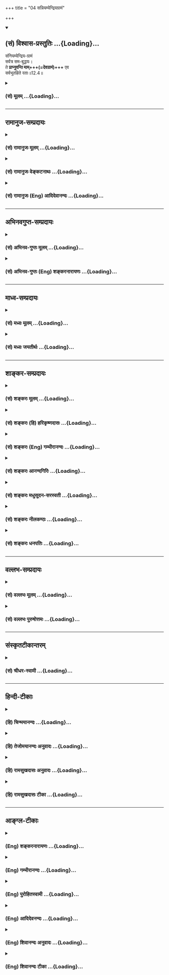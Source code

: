 +++
title = "04 सन्नियम्येन्द्रियग्रामं"

+++
<div class="js_include" newlevelforh1="2" title="(सं) विश्वास-प्रस्तुतिः" unfilled url="/mahAbhAratam/vyAsaH/shlokashaH/06-bhIShma-parva/03-bhagavad-gItA-parva/saMskRtam/vishvAsa-prastutiH/12_bhakti-yogaH/04_sanniyamyendriyag.md">
<details open><summary><h2>(सं) विश्वास-प्रस्तुतिः ...{Loading}...</h2></summary>

संनियम्येन्द्रिय-ग्रामं  
सर्वत्र सम-बुद्धयः।  
ते **प्राप्नुवन्ति माम्+++(=देवग्रामं)+++** एव  
सर्वभूतहिते रताः॥12.4॥
</details>
</div>
<div class="js_include collapsed" newlevelforh1="3" title="(सं) मूलम्" unfilled url="/mahAbhAratam/vyAsaH/shlokashaH/06-bhIShma-parva/03-bhagavad-gItA-parva/saMskRtam/mUlam/12_bhakti-yogaH/04_sanniyamyendriyag.md">
<details><summary><h3>(सं) मूलम् ...{Loading}...</h3></summary>

संनियम्येन्द्रियग्रामं सर्वत्र समबुद्धयः।  
ते प्राप्नुवन्ति मामेव सर्वभूतहिते रताः।।12.4।।
</details>
</div>


_________________
## रामानुज-सम्प्रदायः
<div class="js_include collapsed" newlevelforh1="3" title="(सं) रामानुजः मूलम्" unfilled url="/mahAbhAratam/vyAsaH/shlokashaH/06-bhIShma-parva/03-bhagavad-gItA-parva/saMskRtam/rAmAnujaH/mUlam/12_bhakti-yogaH/04_sanniyamyendriyag.md">
<details><summary><h3>(सं) रामानुजः मूलम् ...{Loading}...</h3></summary>

।।12.4।।**ये तु अक्षरं** प्रत्यगात्मस्वरूपं **अनिर्देश्यं** देहाद्
अन्यतया देवादिशब्दानिर्देश्यम् अतएव चक्षुरादिकरणानभिव्यक्तं **सर्वत्रगम्
अचिन्त्यं च** सर्वत्र देवादिदेहेषु वर्तमानम् अपि तद्विसजातीयतया तेन तेन
रूपेण चिन्तयितुम् अनर्हम्; तत एव **कूटस्थं** सर्वसाधारणं
तत्तद्देवाद्यसाद्यारणाकारासंबन्धम् इत्यर्थः। अपरिणामित्वेन
स्वासाधारणाकारात् न चलति; न च्यवते इति **अचलं** तत एव **ध्रुवं** नित्यम्
**सन्नियम्य इन्द्रियग्रामं** चक्षुरादिकम् इन्द्रियग्रामं
सर्वस्वव्यापारेभ्यः सम्यक् नियम्य **सर्वत्र समबुद्धयः** सर्वत्र
देवादिविषमाकारेषु देहेषु अवस्थितेषु आत्मसु ज्ञानैकाकारतया समबुद्धयः तत
एव **सर्वभूतहिते रताः** सर्वभूताहितरतित्वात् निवृत्ताः;
सर्वभूताहितरतित्वं हि आत्मनो देवादिविषमाकाराभिमाननिमित्तम्; ये एवम्
अक्षरम् **उपासते ते** अपि **मां प्राप्नुवन्ति एव।** मत्समानाकारम्
असंसारिणम् आत्मानं प्राप्नुवन्ति एव इत्यर्थः। मम साधर्म्यमागताः (गीता
14।2) इति वक्ष्यते श्रूयते च -- निरञ्जनः परमं साम्यमुपैति (मु॰ उ॰ 3।1।3)
इति। तथा अक्षरशब्दनिर्दिष्टात् कूटस्थाद् अन्यत्वं परस्य ब्रह्मणो
वक्ष्यते। कूटस्थोऽक्षर उच्यते। (गीता 15।16)उत्तमः पुरुषस्त्वन्यः (गीता
15।17) इति। अथपरा यथा तदक्षरमधिगम्यते (मु॰ उ॰ 1।1।5) इति अक्षरविद्यायां
तु अक्षरशब्दनिर्दिष्टं परम् एव ब्रह्म; भूतयोनित्वाद् एव।

</details>
</div>
<div class="js_include collapsed" newlevelforh1="3" title="(सं) रामानुजः वेङ्कटनाथः" unfilled url="/mahAbhAratam/vyAsaH/shlokashaH/06-bhIShma-parva/03-bhagavad-gItA-parva/saMskRtam/rAmAnujaH/venkaTanAthaH/12_bhakti-yogaH/04_sanniyamyendriyag.md">
<details><summary><h3>(सं) रामानुजः वेङ्कटनाथः ...{Loading}...</h3></summary>

।। 12.4अक्षरनिष्ठस्यापकर्षमाह -- ये त्वक्षरम् इत्यादिश्लोकत्रयेण।
सर्वप्रकारनिर्देशनिषेधस्य स्ववचनविरोधादिदुष्टत्वाद्यथावस्थितस्वरूपे
निषेध्यतया विवक्षितं निर्देशविशेषं सहेतुकमाहदेहादन्यतयेति। यद्यपि
देहादन्यस्मिन्नपि देहिनि देहद्वारा देवादिशब्दाः प्रवर्तन्ते तथापि
विविच्य निर्देष्टव्ये प्रकृतिसम्बन्धरहिते चापवृक्तात्मस्वरूपे
तावत्तादृशवृत्तिरपि न सम्भवतीत्यभिप्रायः। तत एव देहादन्यतयैवेत्यर्थः।
अत्यन्तानभिव्यक्तत्वविवक्षायांउपासते इति स्ववाक्येनापि विरोध
इत्यभिप्रायेणाह -- चक्षुरादिकरणानभिव्यक्तमिति। सर्वत्रगम् इत्यत्राणुत्व
श्रुतिविरोधपरिहारायाहदेवादिदेहेष्विति। यद्वा निषेध्यस्य चिन्त्यत्वस्य
प्रसङ्गार्थंसर्वत्रगम् इत्युक्तमित्याह -- देवादिदेहेषु वर्तमानमपीति। तेन
तेन रूपेणेति आत्मचिन्ताविधिविरोधाच्चिन्त्यमात्रनिषेधो न शक्यत इति
भावः। तत एव कूटस्थमिति तत्तद्विलक्षणत्वादित्यर्थः। अनेकेषां
सन्तन्यमानानां पुरुषाणां साधारणो हि पूर्वः पुरुषः कूटस्थः अत्र तु
साधारण्यमात्रं लक्ष्यत इत्याहसर्वसाधारणमिति। एतेन
कूटशब्दनिर्दिष्टमायाध्यक्षत्वं वा राशिवत्स्थितत्वं वा वदन्तः
प्रसिद्धार्थपरित्यागादिभिर्निरस्ताः। अतः कूट इव निश्चलं
वृद्धिक्षयादिरहितमित्यप्यत्र मन्दम्। नन्वेकदा सर्वसाधारणत्वमसिद्धं;
कालभेदेन सर्वजातीयशरीरपरिग्रहेऽपि सर्वव्यक्तिपरिग्रहो नास्ति; अतः कथं
सर्वसाधारणत्वमित्यत आहदेवादीति। नह्यसाधारणा देवत्वादय आत्मन्यव्यवधानेन
सम्बध्यन्त इति भावः। उत्क्रान्त्यादिमतो जीवस्य
स्पन्दनिषेधादेरनुपपन्नत्वादत्राचलशब्दविवक्षितमाह -- अपरिणामित्वेनेति।
अनित्यत्वं हि परिणामेन व्याप्तम्। ततश्च व्यापकाभावाद्व्याप्याभावो
विवक्षित इत्यपुनरुक्तिरित्याह -- तत एव ध्रुवमिति। उपासते \[12।2\]
इत्यनेनैव मनोनियमनस्य सिद्धत्वात्तदुपयुक्तबाह्येन्द्रियव्यापारनियमनपरतया
व्याचष्टेसम्यङ्नियम्येति। अहिंसा सत्यमस्तेयं ब्रह्मचर्यपरिग्रहः
\[वि.ध.104।3बृ.ना.31।76\] इत्यादिकमभिप्रेत्योक्तंसर्वत्रेति। शुनि चैव
श्वपाके च पण्डिताः समदर्शिनः \[5।18\] इत्यादिकमभिप्रेत्यआत्मसु
ज्ञानैकाकारतया समबुद्धय इत्युक्तम्। तत एव -- समबुद्धित्वादेव। य
एवमक्षरमुपासते अक्षरशब्दवाच्यं प्रत्यगात्मानं प्राप्यतया निश्चित्य
परमात्मानं तत्प्रापकतयोपासते। तेऽपीति
मद्व्यतिरिक्तप्राप्यान्तरनिश्चयवन्तोऽपीत्यर्थः। मां प्राप्नुवन्त्येव --
विष्णुशक्तिः परा प्रोक्ता \[वि.पु.6।7।61\] इत्युक्तप्रकारेणअविभागेन
दृष्टत्वात् \[ब्र.सू.4।4।3\] इत्यपृथक्सिद्धविशेषणभूतं मुक्तस्वरूपं
मत्समानाकारं प्राप्नुवन्तीत्यर्थ इत्यर्थः। प्रमेयशरीरं साधीयः; यदि
प्रमाणमुपलभामह इत्याशङ्क्य सोपबृंहणश्रुतिमुदाहरतिपरमं साम्यमुपैतीति। ननु
अथ परा यया तदक्षरमधिगम्यते \[मुं.उ.1।1।5\]अक्षरमम्बरान्तधृतेः
\[ब्र.सू.1।3।10\] इत्यादिषु परब्रह्मसाधारणतया प्रयुज्यमानमक्षरपदं कथं
जीवात्मवाचकम् उच्यते अमृताक्षरं हरः \[श्वे.उ.1।10\]कूटस्थोऽक्षर उच्यते
\[15।16\]
इत्यादिषूक्तत्वादित्याहतथाक्षरशब्दनिर्दिष्टादित्यादिना। पञ्चविंशकमव्यक्तं
षड्विंशः पुरुषोत्तमः। एतज्ज्ञात्वा विमुच्यन्ते यतयः शान्तबुद्धयः
\[य.स्मृ.\] इत्युक्तप्रकारेणाव्यक्तजीवात्मासक्तचेतसां क्लेशस्त्वधिकतरः;
मय्यावेशितचेतस्त्वाभावात्। अव्यक्तविषया मनोवृत्तिः
सर्वेन्द्रियोपरतिरूपा। ननु देहवत्त्वं सनकादीनामपि
सम्भवतीत्याशङ्क्यदेहात्माभिमानयुक्तैरित्युक्तम्।

</details>
</div>
<div class="js_include collapsed" newlevelforh1="3" title="(सं) रामानुजः (Eng) आदिदेवानन्दः" unfilled url="/mahAbhAratam/vyAsaH/shlokashaH/06-bhIShma-parva/03-bhagavad-gItA-parva/saMskRtam/rAmAnujaH/english/AdidevAnandaH/12_bhakti-yogaH/04_sanniyamyendriyag.md">
<details><summary><h3>(सं) रामानुजः (Eng) आदिदेवानन्दः ...{Loading}...</h3></summary>

12.3 - 12.5 The individual self meditated upon by those who follow the path of the 'Aksara' (the Imperishable) is thus described: It cannot be
'defined' in terms indicated by expressions like gods and men etc., for It is different from the body; It is 'imperceptible' through the senses such as eyes; It is 'omnipresent and unthinkable,' for though It exists everywhere in bodies such as those of gods and others, It cannot be conceived in terms of those bodies, as It is an entity of an altogether different kind; It is 'common to all beings' i.e., alike in all beings but different from the bodily forms distinguishing them; It is
'immovable' as It does not move out of Its unie nature, being unmodifiable, and therefore eternal. Such aspirants are further described as those who, 'subduing their senses' like the eye from their natural operations, look upon all beings of different forms as 'eal' by virtue of their knowledge of the sameness of the nature of the selves as knowers in all. Therefore they are not given 'to take pleasure in the
misfortune of others,' as such feelings proceed from one's
identification with one's own special bodily form. Those who meditate on
the Imperishable Principle (individual self) in this way, even they come
to Me. It means that they also realise their essential self, which, in
respect of freedom from Samsara, is like My own Self. So Sri Krsna will
declare later on: 'Partaking of My nature' (14.2). Also the Sruti says:
'Untainted, he attains supreme eality' (Mun. U., 3.1.3). Likewise He
will declare the Supreme Brahman as being distinct from the freed self
which is without modification and is denoted by the term 'Imperishable'
(Aksara), and is described as unchanging (Kutastha). 'The Highest Person
is other than this Imperishable' (15.16 - 17). But in the teaching in
Aksara-vidya 'Now that higher science by which that Aksara is known'
(Mun. U., 1.5) the entity that is designated by the term Aksara is
Supreme Brahman Himself; for He is the source of all beings, etc.
Greater is the difficulty of those whose minds are attached to the
unmanifest. The path of the unmanifest is a psychosis of the mind with
the unmanifest as its object. It is accomplished with difficulty by
embodied beings, who have misconceived the body as the self. For,
embodied beings mistake the body for the self. The superiority of those
who adore the Supreme Being is now stated clearly:

</details>
</div>


_________________
## अभिनवगुप्त-सम्प्रदायः
<div class="js_include collapsed" newlevelforh1="3" title="(सं) अभिनव-गुप्तः मूलम्" unfilled url="/mahAbhAratam/vyAsaH/shlokashaH/06-bhIShma-parva/03-bhagavad-gItA-parva/saMskRtam/abhinava-guptaH/mUlam/12_bhakti-yogaH/04_sanniyamyendriyag.md">
<details><summary><h3>(सं) अभिनव-गुप्तः मूलम् ...{Loading}...</h3></summary>

।।12.3 -- 12.5।। येत्वित्यादि अवाप्यते इत्यन्तम्। ये पुनरक्षरं +++(S ये
त्वक्षरम्)+++ ब्रह्म उपास्ते आत्मानं \[ तैरपि \] सर्वत्रगम्
इत्यादिभिर्विशेषणैः आत्मनः सर्वे ईश्वरधर्मा आरोप्यन्ते। अतो ब्रह्मोपासका
अपि मामेव यद्यपि यान्ति तथापि अधिकतरस्तेषां क्लेशः। आत्मनि किल
अपहतपाप्मत्वादिगुणाष्टकारोपं विधाय पश्चात्तमेव उपासते इति स्वतः
सिद्धगुणग्रामगरिमणि ईश्वरे ( ईश्वरेऽपि) अयत्नसाध्ये स्थितेऽपि
द्विगुणमायासं विन्दन्ति।

</details>
</div>
<div class="js_include collapsed" newlevelforh1="3" title="(सं) अभिनव-गुप्तः (Eng) शङ्करनारायणः" unfilled url="/mahAbhAratam/vyAsaH/shlokashaH/06-bhIShma-parva/03-bhagavad-gItA-parva/saMskRtam/abhinava-guptaH/english/shankaranArAyaNaH/12_bhakti-yogaH/04_sanniyamyendriyag.md">
<details><summary><h3>(सं) अभिनव-गुप्तः (Eng) शङ्करनारायणः ...{Loading}...</h3></summary>

12.4 See Comment under 12.5

</details>
</div>


_________________
## माध्व-सम्प्रदायः
<div class="js_include collapsed" newlevelforh1="3" title="(सं) मध्वः मूलम्" unfilled url="/mahAbhAratam/vyAsaH/shlokashaH/06-bhIShma-parva/03-bhagavad-gItA-parva/saMskRtam/madhvaH/mUlam/12_bhakti-yogaH/04_sanniyamyendriyag.md">
<details><summary><h3>(सं) मध्वः मूलम् ...{Loading}...</h3></summary>

।।12.3 -- 12.4।। भवन्तु त्वदुपासका एवोत्तमाः; इतरेषां तु किं फलं इत्यत आह
-- ये त्वित्यादिना। अनिर्देश्यत्वं चोक्तं भागवते मायायाः --
अप्रतर्क्यादनिर्देश्यादिति केष्वपि निश्चयः \[ \] इति। ईश्वरस्तु
देवशब्देनोक्तःदैवमन्ये परे \[4।25\] इत्यत्र। उक्तं च सामवेदे
काषायणश्रुतौ -- नासदासीन्नो सदासीत्तदानीम् \[ऋक्सं.8।7।18।1\] इति। न
महाभूतं नोपभूतं तदासीत् इत्याद्यारभ्य तम आसीत्तमसा,गूढमग्रे
\[ऋक्सं.8।7।17।3\] इति। तमो ह्यव्यक्तमजरमनिर्द्देश्यमेषा ह्येव प्रकृतिः
इति। सर्वगाऽचिन्त्यादिलक्षणा हि सा। तथाहि मोक्षधर्मे --
नारायणगुणाश्रयादजरामरादतीन्द्रियादग्राह्यादसम्भवतः।
असत्यादहिंस्राल्ललामाद्वितीयप्रवृत्तिविशेषादवैरादक्षयादमरादक्षरादमूर्तितः।
सर्वस्याः सर्वस्य सर्वकर्त्तुः शाश्वततमसः \[म.भा.12।342।6\] इतिआसीदिदं
तमोभूतमप्रज्ञातमलक्षणम्। अप्रतर्क्यमविज्ञेयं प्रसुप्तमिव सर्वतः इति
मानवे \[1।5\]। कूटस्थोऽक्षर उच्यते \[15।16\] वक्ष्यति इति। कूटे आकाशे
स्थिता कूटस्था। आकाशे संस्थिता त्वेषा ततः कूटस्थिता मता इति
ह्यग्वेदखिलेषु। सा सर्वगा निश्चला लोकयोनिः सा चाक्षरा विश्वगा विरजस्का
इति सामवेदे गौपवनशाखायाम्।

</details>
</div>
<div class="js_include collapsed" newlevelforh1="3" title="(सं) मध्वः जयतीर्थः" unfilled url="/mahAbhAratam/vyAsaH/shlokashaH/06-bhIShma-parva/03-bhagavad-gItA-parva/saMskRtam/madhvaH/jayatIrthaH/12_bhakti-yogaH/04_sanniyamyendriyag.md">
<details><summary><h3>(सं) मध्वः जयतीर्थः ...{Loading}...</h3></summary>

।।12.3 -- 12.4।। एवं तर्हिमय्यावेश्य \[12।2\] इत्यनेनैव मदुपासका एवोत्तमा
इति प्रश्नस्योत्तरं जातं; किमुत्तरेण वाक्येन इत्यत आह -- **भवन्त्वि**ति।
आक्षेपगर्भोऽयमभ्युपगमः। न युक्तं त्वदुपासकानामेवोत्तमत्वमिति भावः।
तदुपपादनाय पृच्छति -- **इतरेषा**मिति। अव्यक्तोपासकानां किं फलं
मोक्षोऽस्ति; न वा नोचेदुदाहृतवाक्यविरोधः। आद्ये कथं
त्वदुपासकानामुत्तमत्वम् फलसाम्यादिति भावः। नन्वेषां विशेषणानां
ब्रह्मणोऽन्यत्रासम्भवात् कथमितरेषां किं फलं इत्यस्योत्तरत्वेन एतदवतार
इत्यतोऽक्षराव्यक्तत्वयोर्मायायामुपपादितत्वात् तदन्यानि
तत्रोपपादयन्ननिर्देश्यत्वं तावदुपपादयति -- **अनिर्देश्यत्वं चे**ति
शब्दागोचरम् धर्मस्य मम पादभङ्ग इत्यन्वयः। नन्वत्रापीश्वरोऽस्त्वनिर्देश्य
इत्यत आह -- **ईश्वरस्त्वि**ति। दैवं पादभङ्गकारणमाहुः। तथा च पुनरुक्तिः
स्यादिति भावः। न च दैवशब्दोऽदृष्टवाची। तस्यअपरे कर्म इति पृथगुक्तत्वात्।
मायाया अनिर्देश्यत्वे स्पष्टं च प्रमाणमाह -- **उक्तं चे**ति।
महाभूतमाकाशवायुरूपम्। उपभूतं तेजोब्भूलक्षणम्। तदा प्रलये। अजरमित्यादिकं
प्रलयेऽवस्थानस्योपपादकम्। नचैतत् ब्रह्मेति प्रदर्शनायएषा,ह्येव प्रकृतिः
इत्युदाहृतम्। इदानींसर्वत्रगं इत्यादिकं मायायामुपपादयितुमाह --
**सर्वगे**ति। भावप्रधानो निर्देशः। स्वरूपवाची वा लक्षणशब्दः
नारायणगुणस्तदिच्छादिलक्षण आश्रयो यस्य तत्तथोक्तम्। अनेन ब्रह्मणो
व्यावृत्तिः। अजरादमरादिति जडप्रधानादेः; तस्य तत्प्राप्त्यभावात्।
अग्राह्यान्मनसोऽप्यगोचरादित्यनेनाचिन्त्यमिति सिद्ध्यति।
असम्भवतोऽक्षयादक्षरादिति ध्रुवत्वसिद्धिः। असति प्रलये भवमसत्त्यम्। ललामं
प्रधानम्। द्वितीया भगवदेकाधीना प्रवृत्तिर्विशेषो यस्य तत्तथा। अमूर्तितः
प्राकृतदेहरहितात्। सर्वस्याः सर्वगाया इति छान्दसो लिङ्गव्यत्ययः;
अनाद्यविद्याभिमानित्वात्। शाश्वततमसः पुरुषोऽभूदित्यन्वयः। इदं प्रसिद्धं
तमो मायाख्यं प्रलये सर्वतः प्रसुप्तमिव निर्व्यापारमासीत्।
अभूतमजातम्। अप्रज्ञातं इत्यादिना प्रत्यक्षानुमानागमवेद्यत्वाभाव उच्यते।
अवेद्यलक्षणत्वादप्रतर्क्यम्। अनेन सर्वत्रगमचिन्त्यं ध्रुवमिति सिध्यति।
गीतावाक्येन कूटस्थत्वं नित्यत्वं चेत् ध्रुवमिति पुनरुक्तिः। कूटमनृतं
तिष्ठत्यस्मिन्नित्यसम्भवीत्यत आह -- **कूट** इति।
कूटशब्दस्याकाशवाचित्वेऽभिधानं प्राक् पठितम्। तथापि दार्ढ्याय
श्रुत्युदाहरणम्। श्रुत्यनुसारेण स्त्रीलिङ्गम्। सा सर्वगैत्युक्तार्थे
स्पष्टं प्रमाणम्। निश्चला स्वपदादभ्रष्टा। विश्वं गतमाश्रितमस्यामिति
विश्वगा। एतानि चोक्तविशेषणानि तदुपासनस्य
मोक्षसाधनत्वाङ्गीकारसमर्थनार्थानीति ज्ञेयम्।

</details>
</div>


_________________
## शाङ्कर-सम्प्रदायः
<div class="js_include collapsed" newlevelforh1="3" title="(सं) शङ्करः मूलम्" unfilled url="/mahAbhAratam/vyAsaH/shlokashaH/06-bhIShma-parva/03-bhagavad-gItA-parva/saMskRtam/shankaraH/mUlam/12_bhakti-yogaH/04_sanniyamyendriyag.md">
<details><summary><h3>(सं) शङ्करः मूलम् ...{Loading}...</h3></summary>

।।12.4।। -- **संनियम्य** सम्यक् नियम्य उपसंहृत्य **इन्द्रियग्रामम्**
इन्द्रियसमुदायं **सर्वत्र** सर्वस्मिन् काले **समबुद्धयः** समा तुल्या
बुद्धिः येषाम् इष्टानिष्टप्राप्तौ ते समबुद्धयः। **ते** ये एवंविधाः ते
**प्राप्नुवन्ति मामेव सर्वभूतहिते रताः।** न तु तेषां वक्तव्यं किञ्चित्
मां ते प्राप्नुवन्ति इति ज्ञानी त्वात्मैव मे मतम् (गीता 7।18) इति हि
उक्तम्। न हि भगवत्स्वरूपाणां सतां युक्ततमत्वमयुक्ततमत्वं वा वाच्यम्।। किं
तु --,

</details>
</div>
<div class="js_include collapsed" newlevelforh1="3" title="(सं) शङ्करः (हि) हरिकृष्णदासः" unfilled url="/mahAbhAratam/vyAsaH/shlokashaH/06-bhIShma-parva/03-bhagavad-gItA-parva/saMskRtam/shankaraH/hindI/harikRShNadAsaH/12_bhakti-yogaH/04_sanniyamyendriyag.md">
<details><summary><h3>(सं) शङ्करः (हि) हरिकृष्णदासः ...{Loading}...</h3></summary>

।।12.4।। तथा जो इन्द्रियोंके समुदायको भली प्रकार संयम करके -- उन्हें
विषयोंसे रोककर; सर्वत्र -- सब समय समबुद्धिवाले होते हैं अर्थात् इष्ट और
अनिष्टकी प्राप्तिमें जिनकी बुद्धि समान रहती है; ऐसे वे समस्त भूतोंके
हितमें तत्पर अक्षरोपासक मुझे ही प्राप्त करते हैं। उन अक्षरउपासकोंके
सम्बन्धमें वे मुझे प्राप्त होते हैं इस विषयमें तो कहना ही क्या है
क्योंकि ज्ञानीको तो मैं अपना आत्मा ही समझता हूँ यह पहले ही कहा जा चुका
है। जो भगवत्स्वरूप ही हैं उन संतजनोंके विषयमें युक्ततम या अयुक्ततम कुछ
भी कहना नहीं बन सकता।  
  
,

</details>
</div>
<div class="js_include collapsed" newlevelforh1="3" title="(सं) शङ्करः (Eng) गम्भीरानन्दः" unfilled url="/mahAbhAratam/vyAsaH/shlokashaH/06-bhIShma-parva/03-bhagavad-gItA-parva/saMskRtam/shankaraH/english/gambhIrAnandaH/12_bhakti-yogaH/04_sanniyamyendriyag.md">
<details><summary><h3>(सं) शङ्करः (Eng) गम्भीरानन्दः ...{Loading}...</h3></summary>

12.4 Samniyamya, by fully controlling, withdrawing; indriya-gramam, all
the organs; and sarvatra, always at all times; sama-buddhayah, being
even-minded-the even-minded are those whose minds remain eipoised in
getting anything desirable or undesirable; te, they, those who are of
this kind; ratah, engaged; sarva-bhuta-hite, in the welfare of all
beings prapnuvanti, attain; mam, Me; eva, alone. As regards them it
needs no saying that they attain Me, for it has been said, '৷৷.but the
man of Knowledge is the very Self. (This is) My opinion' (7.18). It is
certainly not proper to speak of being or not being the best among the
yogis with regard to those who have attained identity with the Lord.
But,

</details>
</div>
<div class="js_include collapsed" newlevelforh1="3" title="(सं) शङ्करः आनन्दगिरिः" unfilled url="/mahAbhAratam/vyAsaH/shlokashaH/06-bhIShma-parva/03-bhagavad-gItA-parva/saMskRtam/shankaraH/AnandagiriH/12_bhakti-yogaH/04_sanniyamyendriyag.md">
<details><summary><h3>(सं) शङ्करः आनन्दगिरिः ...{Loading}...</h3></summary>

।।12.4।। कथमक्षरमुपासते तदुपासने वा किं स्यादिति तदाह -- **संनियम्येति।**
तुल्या हर्षविषादरागद्वेषादिरहिता सम्यग्ज्ञानेनाज्ञानस्यापनीतत्वात्।
क्रमपरम्परापेक्षयोरसंभवं विवक्षित्वाह -- **ते य इति।** सर्वेभ्यो
भूतेभ्यो हिते रताः सर्वेभ्यो भूतेभ्यो हितमेव चिन्तयन्तस्तदेवाचरन्ति।
ज्ञानवतां यथाज्ञानं भगवत्प्राप्तेरर्थसिद्धत्वादनुवादमात्रमित्याह --
**नत्विति।** ज्ञानिनो भगवत्प्राप्तिः सिद्धैवेत्यत्र प्रमाणमाह --
**ज्ञानी,**त्विति। **ज्ञानवतां भगवत्प्राप्तौ त एव युक्ततमा वक्तव्याः कथं
सगुणब्रह्मोपासकान्युक्ततमानुक्तवानसीत्याशङ्क्याह --** नहीति।

</details>
</div>
<div class="js_include collapsed" newlevelforh1="3" title="(सं) शङ्करः मधुसूदन-सरस्वती" unfilled url="/mahAbhAratam/vyAsaH/shlokashaH/06-bhIShma-parva/03-bhagavad-gItA-parva/saMskRtam/shankaraH/madhusUdana-sarasvatI/12_bhakti-yogaH/04_sanniyamyendriyag.md">
<details><summary><h3>(सं) शङ्करः मधुसूदन-सरस्वती ...{Loading}...</h3></summary>

।।12.3 -- 12.4।। निर्गुणब्रह्मविदपेक्षया सगुणब्रह्मविदां कोऽतिशयो येन त
एव युक्ततमास्तएवाभिमता इत्यपेक्षायां तमतिशयं वक्तुं
तन्निरूपकान्निर्गुणब्रह्मविदः प्रस्तौति द्वाभ्यां -- येत्वित्यादिना।
येऽक्षरं मामुपासते तेऽपि मामेव प्राप्नुवन्तीति द्वितीयगतेनान्वयः।
पूर्वेभ्यो वैलक्षण्यद्योतनाय तुशब्दः। अक्षरं निर्विशेषं ब्रह्म
वाचक्नवीब्राह्मणे प्रसिद्धं तस्य समर्पणाय सप्त विशेषणानि। अनिर्देश्यं
शब्देन व्यपदेष्टुमशक्यं। यतोऽव्यक्तं
शब्दप्रवृत्तिनिमित्तैर्जातिगुणक्रियासंबन्धै रहितं जातिं गुणं क्रियां
संबन्धं वा द्वारीकृत्य शब्दप्रवृत्तेर्निर्विशेषे प्रवृत्त्ययोगात् कुतो
जात्यादिराहित्यमत आह -- सर्वत्रगमिति। सर्वत्रगं सर्वव्यापि सर्वकारणं अतो
जात्यादिशून्यं परिच्छिन्नस्य कार्यस्यैव जात्यादियोगदर्शनात्;
आकाशादीनामपि कार्यात्वाभ्युपगमाच्च। अतएवाचिन्त्यं शब्दप्रवृत्तेरिव
मनोवृत्तेरपि न विषयः। तस्या अपि परिच्छिन्नविषयत्वात्यतो वाचो निवर्तन्ते
अप्राप्य मनसा सह इति श्रुतेः। तर्हि कथंतं त्वौपनिषदं पुरुषं पृच्छामि
इति;दृश्यते त्वग्र्यया बुद्ध्या इति च श्रुतिःशास्त्रयोनित्वात् इति
सूत्रं च। उच्यते। अविद्याकल्पितसंबन्धेन शब्दजन्यायां बुद्धिवृत्तौ
चरमायां परमानन्दबोधरूपे शुद्धे वस्तुनि प्रतिबिम्बितेऽविद्यातत्कार्ययोः
कल्पितयोर्निवृत्त्युपपत्तेरुपचारेण विषयत्वाभिधानात्। अतस्तत्र
कल्पितमविद्यासंबन्धं प्रतिपादयितुमाह -- कूटस्थमिति। कूटस्थं
यन्मिथ्याभूतं सत्यतया प्रतीयते तत्कूटमिति लोकैरुच्यते। यथा कूटकार्षापणः
कूटसाक्षित्वमित्यादौ। अज्ञानमपि मायाख्यं सहकार्यप्रपञ्चेन मिथ्याभूतमपि
लौकिकैः सत्यतया प्रतीयमानं कूटं तस्मिन्नाध्यासिकेन संबन्धेनाधिष्ठानतया
तिष्ठतीति कूटस्थमज्ञानतत्कार्याधिष्ठानमित्यर्थः। एतेन
सर्वानुपपत्तिपरिहारः कृतः। अतएव
सर्वविकाराणामविद्याकल्पितत्वात्तदधिष्ठानं साक्षिचैतन्यं निर्विकारमित्याह
-- अचलमिति। अचलं चलनं,विकारः अचलत्वादेव ध्रुवं अपरिणामि नित्यं एतादृशं
शुद्धं ब्रह्म मां पर्युपासते श्रवणेन प्रमाणगतामसंभावनामपोद्य मननेन च
प्रमेयगतामनन्तरं विपरीतभावनानिवृत्तये ध्यायन्ति।
विजातीयप्रत्ययतिरस्कारेण तैलधारावदविच्छिन्नसमानप्रत्ययप्रवाहेण
निदिध्यासनसंज्ञकेन ध्यानेन विषयीकुर्वन्तीत्यर्थः। कथं
पुनर्विषयेन्द्रियसंयोगे सति विजातीयप्रत्ययतिरस्कारोऽत आह -- संनियम्येति।
संनियम्य स्वविषयेभ्य उपसंहृत्येन्द्रियग्रामं करणसमुदायम्। एतेन
शमदमादिसंपत्तिरुक्ता। विषयभोगवासनायां सत्यां कुत इन्द्रियाणां ततो
निवृत्तिस्तत्राह -- सर्वत्रेति। सर्वत्र विषये समा तुल्या हर्षविषादाभ्यां
रागद्वेषाभ्यां च रहिता मतिर्येषाम्। सम्यग्ज्ञानेन
तत्कारणस्याज्ञानस्यापनीतत्वाद्विषयेषु दोषदर्शनाभ्यासेन स्पृहाया
निरसनाच्च ते सर्वत्र समबुद्धयः। एतेन वशीकारसंज्ञावैराग्यमुक्तं। अतएव
सर्वत्रात्मदृष्ट्या हिंसाकारणद्वेषरहितत्वात्सर्वभूतहिते रताःअभयं
सर्वभूतेभ्यो मत्तः स्वाहा इति मन्त्रेण दत्तसर्वभूताभयदक्षिणाः।
कृतसंन्यासा इति यावत्। अभयं सर्वभूतेभ्यो दत्त्वा संन्यासमाचरेत् इति
स्मृते। एवंविधाः सर्वसाधनसंपन्नाः सन्तः स्वयं ब्रह्मभूता निर्विचिकित्सेन
साक्षात्कारेण सर्वसाधनफलभूतेन मामक्षरं ब्रह्मैव ते प्राप्नुवन्ति।
पूर्वमपि मद्रूपा एव सन्तोऽविद्यानिवृत्त्या मद्रूपा एव
तिष्ठन्तीत्यर्थः। ब्रह्मैव सन्ब्रह्माप्येतिब्रह्म वेद ब्रह्मैव भवति
इत्यादि श्रुतिभ्य इहापि चज्ञानी त्वात्मैव मे मतम् इत्युक्तम्।

</details>
</div>
<div class="js_include collapsed" newlevelforh1="3" title="(सं) शङ्करः नीलकण्ठः" unfilled url="/mahAbhAratam/vyAsaH/shlokashaH/06-bhIShma-parva/03-bhagavad-gItA-parva/saMskRtam/shankaraH/nIlakaNThaH/12_bhakti-yogaH/04_sanniyamyendriyag.md">
<details><summary><h3>(सं) शङ्करः नीलकण्ठः ...{Loading}...</h3></summary>

।।12.4।। एवंविधमक्षरं कथमुपासनीयमित्यत आह -- **संनियम्येति।** सर्वत्र
काले सर्वदा। एतेन ध्यानस्य,नैरन्तर्यमुक्तम्। इन्द्रियग्रामं
समनस्कानीन्द्रियाणि संनियम्य एकीभावेनात्मनि वशे कृत्वा। स्वकारणे
प्रविलाप्येत्यर्थः। समा चाञ्चल्यहीना बुद्धिर्येषां ते समबुद्धयो ये
भवन्ति तेऽपि मामेव निर्विकल्पं परं ब्रह्म परां काष्ठां प्राप्नुवन्ति।
श्रुतिश्चयदा पञ्चावतिष्ठन्ते ज्ञानानि मनसा सह। बुद्धिश्च न विचेष्टति
तामाहुः परमां गतिम्। इति। सर्वभूतहिते रता इत्यनेन सर्वभूताभयदानेन
संन्यासोऽपि ध्यानाङ्गमिति विधीयते।

</details>
</div>
<div class="js_include collapsed" newlevelforh1="3" title="(सं) शङ्करः धनपतिः" unfilled url="/mahAbhAratam/vyAsaH/shlokashaH/06-bhIShma-parva/03-bhagavad-gItA-parva/saMskRtam/shankaraH/dhanapatiH/12_bhakti-yogaH/04_sanniyamyendriyag.md">
<details><summary><h3>(सं) शङ्करः धनपतिः ...{Loading}...</h3></summary>

।।12.4।। उपासनस्य प्रकारं फलं चाह। इन्द्रियग्राममिन्द्रियसमूहं संनियम्य
स्वविषयेभ्य उपसंहृत्य सर्वत्र समबुद्धयः सर्वस्मिन्काले
इष्टानिष्टप्राप्तौ सभा रागद्वेषरहिता बुद्धिर्येषां ते; अतएव सर्वेषां
भूतानां हिते रताः प्रीतिमन्तः ये एवंप्रकारेणाक्षरमुपासते ते मां
परमात्मानं प्राप्नुवन्ति। एवकारेणैषामेव साक्षान्मोक्षप्राप्तियोग्यतां
बोधयति। प्राप्तिप्यत्र विस्मृतग्रैवकस्य प्राप्तस्य प्राप्तिरेव बोध्या
नत्वप्राप्तस्य ग्रामादेः प्राप्तिरिव। विमुक्तश्च विमुच्यते इति
श्रुतेः। ज्ञानी त्वात्मैव मे मतम् इति स्मृतेश्च।

</details>
</div>


_________________
## वल्लभ-सम्प्रदायः
<div class="js_include collapsed" newlevelforh1="3" title="(सं) वल्लभः मूलम्" unfilled url="/mahAbhAratam/vyAsaH/shlokashaH/06-bhIShma-parva/03-bhagavad-gItA-parva/saMskRtam/vallabhaH/mUlam/12_bhakti-yogaH/04_sanniyamyendriyag.md">
<details><summary><h3>(सं) वल्लभः मूलम् ...{Loading}...</h3></summary>

।।12.3 -- 12.4।। येत्विति। तुशब्दो भेदं द्योतयति। ये
त्वक्षरमन्तर्यामिस्वरूपांशं पूर्वोक्तमनामरूपत्वादव्यक्तं गणितानन्दं
बृहत्स्वरूपं पर्युपासते। स्वष्ट एव भेदः। अक्षरोऽव्यक्तः; अहं तु व्यक्तः।
सोऽनिर्देश्यः; अहं तु स्वेच्छयाऽलौकिकनिर्देशार्हः। स सर्वत्रगः; अहं तु
भक्तैकगम्यः। स चाचिन्त्यः अहं तु भक्तैश्चिन्त्यः। स तु कूटस्थः
सर्वसाधारणः अहमसाधारणः। स त्वचलः स्थिरात्मा; अहं चलः तत्रतत्र विहरन्
चलामि। स तु ध्रुवं पदरूपमैश्वर्यमध्यात्मं; अहं त्वीश्वरस्तन्निलयन इति।
तदुपासका मां ब्रह्मानन्दात्मिकां श्रियमेव ध्रुवात्मानं वा मां
प्राप्नुवन्ति।

</details>
</div>
<div class="js_include collapsed" newlevelforh1="3" title="(सं) वल्लभः पुरुषोत्तमः" unfilled url="/mahAbhAratam/vyAsaH/shlokashaH/06-bhIShma-parva/03-bhagavad-gItA-parva/saMskRtam/vallabhaH/puruShottamaH/12_bhakti-yogaH/04_sanniyamyendriyag.md">
<details><summary><h3>(सं) वल्लभः पुरुषोत्तमः ...{Loading}...</h3></summary>

  
  
।।12.4।। इन्द्रियग्रामं सन्नियम्य वशीकृत्य सर्वत्र मयि देवादिषु लौकिकेषु
सुखदुःखेषु वा समबुद्धयः सर्वभूतहिते रताः सन्तो ये पर्युपासते ध्यायन्ति
ते मामेव प्राप्नुवन्ति। एवकारेणाक्षरसम्बन्धव्यवहिताः। प्राप्नुवन्तीति
भावः; स्वयुक्ततमत्वाभावश्च ज्ञापितः।  
  

</details>
</div>


_________________
## संस्कृतटीकान्तरम्
<div class="js_include collapsed" newlevelforh1="3" title="(सं) श्रीधर-स्वामी" unfilled url="/mahAbhAratam/vyAsaH/shlokashaH/06-bhIShma-parva/03-bhagavad-gItA-parva/saMskRtam/shrIdhara-svAmI/12_bhakti-yogaH/04_sanniyamyendriyag.md">
<details><summary><h3>(सं) श्रीधर-स्वामी ...{Loading}...</h3></summary>

।।12.4।। **संनियम्येति।** स्पष्टम्।

</details>
</div>


_________________
## हिन्दी-टीकाः
<div class="js_include collapsed" newlevelforh1="3" title="(हि) चिन्मयानन्दः" unfilled url="/mahAbhAratam/vyAsaH/shlokashaH/06-bhIShma-parva/03-bhagavad-gItA-parva/hindI/chinmayAnandaH/12_bhakti-yogaH/04_sanniyamyendriyag.md">
<details><summary><h3>(हि) चिन्मयानन्दः ...{Loading}...</h3></summary>

।।12.4।। पूर्व श्लोकों में सगुणोपासक भक्तों के लिए आवश्यक गुणों का वर्णन
करने के पश्चात् अब भगवान् श्रीकृष्ण निर्गुण के उपासकों का वर्णन
उपर्युक्त दो श्लोकों में करते हैं। अक्षर रूप और गुणों से युक्त सभी
वस्तुएं द्रव्य हैं और सभी द्रव्य क्षर अर्थात् नाशवान होते हैं।
इन्द्रियों के द्वारा केवल इन द्रव्यों का ही ज्ञान हो सकता है। अत अक्षर
शब्द से यह सूचित किया गया है कि इन्द्रियों के द्वारा परमतत्त्व का ज्ञान
कदापि संभव नहीं है। अनिर्देश्य जो परिभाषित नहीं किया जा सकता है उसे
अनिर्देश्य कहते हैं। सभी परिभाषाएं दृश्य वस्तु के सन्दर्भ में ही दी जा
सकती हैं। अत जो इन्द्रियों का दृश्य नहीं होता; उसकी न परिभाषा दी जा सकती
है और न ही उसे अन्य वस्तुओं से भिन्न करके जाना जा सकता है। सर्वत्रगम् जो
अनन्त तत्त्व गुण रहित होने से व्यक्त नहीं हैं; और इसी कारण अनिर्देश्य
है; उसको सर्वव्यापी होना आवश्यक है। यदि परमात्मा से कोई स्थान रिक्त हो;
तो परमात्मा को आकार विशेष प्राप्त हो जायेगा। और साकार वस्तु विनाशी भी
होगी। अचिन्त्यम् मन के द्वारा जिस वस्तु का चिन्तन किया जा सकता है; वह
दृश्य पदार्थ होने के कारण नाशवान् होगी। इसलिए अविनाशी तत्त्व निश्चित ही
अकल्पनीय; अग्राह्य और अचिन्त्य होगा। कूटस्थम् (अविकारी) यद्यपि
चैतन्यस्वरूप आत्मा वह अधिष्ठान है; जिसके ऊपर सब विकार और परिवर्तन होते
रहते हैं; परन्तु वह स्वयं अपरिवर्तनशील और अविकारी ही रहता है। कूट शब्द
का अर्थ है निहाई। एक लुहार की दुकान में निहाई पर अन्य लौह खण्डों को रखकर
उन पर आघात करके उन्हें विभिन्न आकार दिये जाते हैं; परन्तु निहाई स्वयं
अपरिवर्तित ही रहती है। उसी प्रकार चैतन्य के सम्बन्ध से उपाधियों तथा
व्यक्तित्व में विकार होता है; किन्तु चैतन्य तत्त्व कूट के समान अविकारी
रहता है। अचलम् चलन का अर्थ है वस्तु का देश और काल की मर्यादा में परिवर्तन
होना। कोई वस्तु अपने में ही चल नहीं सकती उसका चलन वही पर संभव है; जहाँ
पर वह पहले से विद्यमान नहीं है। यहाँ; इस क्षण मैं कुर्सी पर बैठा हूँ।
मैं दूसरे क्षण दूसरा स्थान ग्रहण करने जा सकता हूँ। परन्तु; यहीं और इसी
क्षण अपनी कुर्सी पर बैठा मैं अपने में ही चल फिर नहीं सकता; क्योंकि मैं
स्वयं को पूर्णत व्याप्त किये हुए हूँ। परमात्मा सर्वव्यापी है; और इसलिए;
देश या काल में ऐसा कोई स्थान या क्षण नहीं है; जहाँ वह विद्यमान न हो; अत
वह अचल कहलाता है। वह यत्र; तत्र; सर्वत्र है उसमें ही भूत; वर्तमान और
भविष्य का अस्तित्व है। ध्रुवम् (शाश्वत् सनातन) विकारी वस्तु देश और काल से
अवच्छिन्न होती है। परन्तु जो देश और काल का भी अधिष्ठान है; वह परमात्मा
इन दोनों से परिच्छिन्न नहीं हो सकता है। अनन्त स्वरूप चैतन्य आत्मा
सर्वत्र; सब काल में एक ही है। शैशव; यौवन और वृद्धावस्था में; सर्वत्र; सब
काल और सुखदुख; लाभहानि की समस्त परिस्थितियों में आत्मा एक समान ही रहता
है। जब हम अपने शरीर; मन और बुद्धि के स्तर पर आते हैं; केवल तभी हम
आइन्स्टीन के द्वारा वर्णित देश और काल की सापेक्षता के जगत् में प्रवेश
करते हैं। परमात्मा कालविच्छिन्न नहीं है वह काल का भी शासक है। वह ध्रुव
है। यहाँ ध्यान देने योग्य बात यह है कि इन दो श्लोकों में प्रयुक्त शब्द
उपनिषदों से लिये गये हैं। इन शब्दों के द्वारा उस परमात्मा का निर्देश
किया जाता है; जो इस नित्य परिवर्तनशील नाम और रूपों; कर्म और घटनाओं; विषय
ग्रहण और भावनाओं; विचारों तथा अनुभवों के जगत् का एकमेव सनातन अधिष्ठान
है। सभी उपासकों में निम्नलिखित तीन गुणों का होना आवश्यक है। इन्द्रियसंयम
इन्द्रियों के द्वारा अपनी शक्तियों का अपव्यय करना अविचारी एवं निम्न स्तर
की रुचि वाले मनुष्यों का कार्य़ होता है। पूर्णत्व के शिखर पर पहुँचकर
परमानन्द का अनुभव करने की जिस साधक की महत्त्वाकांक्षा है; उसको चाहिए कि
वह इस अपव्यय में कटौती करे; और इस प्रकार उपार्जित शक्तियों का सदुपयोग
ध्यान में आत्मानुभव को प्राप्त करने के लिए करे। पांच ज्ञानेन्द्रियां ही
वे द्वार हैं; जिनके माध्यम से मन को विचलित करने वाले बाह्य जगत् के विषय
चोरी छिपे मन में प्रवेश करके हमारी आन्तरिक शान्ति को नष्ट कर देते हैं।
और फिर हमारा मन कर्मेन्द्रियों के द्वारा बाह्य जगत् में अपनी
प्रतिक्रियाएं व्यक्त करने को दौड़ पड़ता है। इस प्रकार; विषयग्रहण और
प्रतिक्रिया रूप यह व्यवहार मन के सामंजस्य और सन्तुलन को तोड़ देता है।
इसलिए; यहाँ श्रीकृष्ण का इन्द्रियसंयम पर बल देना उचित ही है; क्योंकि
ध्यानमार्ग की सफलता इसी पर निर्भर करती है। सर्वत्र समबुद्धि सफलता के लिए
आवश्यक यह दूसरा गुण है। समस्त प्रकार की परिस्थितियों और अनुभवों में
बुद्धि की समता होनी चाहिए। बाह्य विक्षेपरहित दशा की आशा और प्रतीक्षा
करना मूर्खता का लक्षण ही है। ऐसी आदर्श परिस्थिति का होना असम्भव है। जगत्
की वस्तुएं अपने में ही तथा विशिष्ट संरचनाओं के रूप में भी निरन्तर
परिवर्तित होती रहती हैं। इसलिए ऐसे नित्य परिवर्तनशील रचना वाले जगत् में
किसी ऐसी इष्ट स्थिति की अपेक्षा रखना जो साधक के ध्यानाभ्यास के लाभ के
लिए निरन्तर एक समान बनी रहे; वास्तव में अविवेकपूर्ण ही कहा जा सकता है।
यह सर्वथा असंभव है। इसलिए; ऐसे परिवर्तनशील जगत् में साधक को ही चाहिए कि
व्ाह अपने बौद्धिक मूल्यांकनों; मन की आसक्तियों तथा बाह्य जगत् के साथ
होने वाले सम्पर्कों को विवेकपूर्ण संयमित करके बुद्धि की समता और मन का
सन्तुलन बनाये रखे। दृष्टि के समक्ष मन में विकार या विक्षेप उत्पन्न करने
वाले विषयों या परिस्थितियों के होने पर भी जो पुरुष अपना सन्तुलन नहीं
खोता है; वही समबुद्धि कहलाता है। जिस पुरुष ने अपनी विवेकशक्ति का विकास
किया है; वह बड़ी सरलता से सौन्दर्य के उस स्वर्णिम तार को देख और पहचान
सकता है; जो इस जगत् की उन समस्त वस्तुओं को धारण किये हुए है; जो सुन्दर
और आकर्षक तथा कुरूप और प्रतिकर्षक है। इस क्षमता से सम्पन्न साधक को ही
यहाँ समबुद्धि कहा गया है। किसी व्यक्ति का शिशु पुत्र किसी समय मैला है तो
दुसरे समय अत्यन्त चंचल प्रात रुदन कर रहा होता है; तो दोपहर में हंसता है
संध्याकाल में तंग करता है और रात में उन्मत्त और फिर भी; उसकी इन सब दशाओं
में उसका पिता एक पुत्र को ही देखता है; और इसलिए उसके भिन्नभिन्न रूपों
में भी उसे समान रूप से ही प्रेम करता है। यह उस प्रेमपूर्ण पिता की
समबुद्धि है। इसी प्रकार एक सच्चा साधक अपने जीवन के भयानक दुखान्तों और
आनन्ददायक सुखान्तों में तथा अभूतपूर्व सफलताओं और निराशाजनक विफलताओं में
भी अपने हृदय के इष्ट देव को पहचानना सीखता है। इसलिए; वह बौद्धिक समता को
प्राप्त हो जाता है। भूतमात्र के हित में रत होते हैं सफलता के लिए आवश्यक
तीसरे गुण को बताते हुए भगवान् कहते हैं कि साधक को अर्पण की भावना से सदैव
यथाशक्ति भूतमात्र की सेवा में रत रहना चाहिए। जब तक मनुष्य इस शरीर को
धारण किये जीवित रहता है; तब तक उसके लिये यह सर्वथा असंभव है कि नित्य
निरन्तर प्रत्येक समय अपने मन और बुद्धि को आत्मचिन्तन में ही स्थिर कर
सके। जगत् के साथ उसे सामान्य व्यवहार करना ही होगा। इस प्रकार के
व्यवहारों में उसे निरन्तर अथक प्रय़त्न करके प्राणीमात्र की सेवा करनी
चाहिए। यह तो इस ज्ञान का स्वरूप ही है। भूतमात्र को प्रेम करना तो उसका
धर्म ही है। इस प्रकार उक्त तीन गुणों से सम्पन्न होकर जो साधकगण अक्षर और
अव्यक्त की उपासना करते हैं; वे भी मुझे ही प्राप्त होते हैं यह भगवान्
श्रीकृष्ण की घोषणा है। अर्जुन द्वारा पूछा गया प्रश्न वास्तव में
विवादास्पद है; जबकि भगवान् द्वारा दिया गया उसका उत्तर एक अविवादास्पद
सत्य की घोषणा है। यहाँ महान् दार्शनिक भगवान् श्रीकृष्ण यह बताते हैं कि
किस प्रकार दोनों ही उपासक एक ही लक्ष्य को प्राप्त करते हैं। दोनों में ही
सफलता के लिए कौन से समान गुणों का होना आवश्यक है। यहाँ वर्णित साधना
पद्धतियों का निष्ठापूर्वक और पूर्णतया पालन करने पर सगुणसाकार अथवा
निर्गुणनिराकार की उपासना के द्वारा एक ही परमात्मा की प्राप्ति
होगी। परन्तु; सामान्यत; बहुसंख्यक साधकों के विषय में वे कहते हैं

</details>
</div>
<div class="js_include collapsed" newlevelforh1="3" title="(हि) तेजोमयानन्दः अनुवादः" unfilled url="/mahAbhAratam/vyAsaH/shlokashaH/06-bhIShma-parva/03-bhagavad-gItA-parva/hindI/tejomayAnandaH/anuvAdaH/12_bhakti-yogaH/04_sanniyamyendriyag.md">
<details><summary><h3>(हि) तेजोमयानन्दः अनुवादः ...{Loading}...</h3></summary>

।।12.4।। इन्द्रिय समुदाय को सम्यक् प्रकार से नियमित करके, सर्वत्र समभाव
वाले, भूतमात्र के हित में रत वे भक्त मुझे ही प्राप्त होते हैं।।

</details>
</div>
<div class="js_include collapsed" newlevelforh1="3" title="(हि) रामसुखदासः अनुवादः" unfilled url="/mahAbhAratam/vyAsaH/shlokashaH/06-bhIShma-parva/03-bhagavad-gItA-parva/hindI/rAmasukhadAsaH/anuvAdaH/12_bhakti-yogaH/04_sanniyamyendriyag.md">
<details><summary><h3>(हि) रामसुखदासः अनुवादः ...{Loading}...</h3></summary>

।।12.4।। जो अपनी इन्द्रियोंको वशमें करके अचिन्त्य, सब जगह परिपूर्ण,
अनिर्देश्य, कूटस्थ, अचल, ध्रुव, अक्षर और अव्यक्तकी उपासना करते हैं, वे
प्राणिमात्रके हितमें रत और सब जगह समबुद्धिवाले मनुष्य मुझे ही प्राप्त
होते हैं।

</details>
</div>
<div class="js_include collapsed" newlevelforh1="3" title="(हि) रामसुखदासः टीका" unfilled url="/mahAbhAratam/vyAsaH/shlokashaH/06-bhIShma-parva/03-bhagavad-gItA-parva/hindI/rAmasukhadAsaH/TIkA/12_bhakti-yogaH/04_sanniyamyendriyag.md">
<details><summary><h3>(हि) रामसुखदासः टीका ...{Loading}...</h3></summary>

।।12.4।।***व्याख्या --*'तु'--**यहाँ **'तु'** पद साकार-उपासकोंसे
निराकार-उपासकोंकी भिन्नता दिखानेके लिये आया है।
**'संनियम्येन्द्रियग्रामम्' --** **'सम्'** और **'नि' --** दो उपसर्गोंसे
युक्त **'संनियम्य'** पद देकर भगवान्ने यह बताया है कि सभी इन्द्रियोंको
सम्यक् प्रकारसे एवं पूर्णतः वशमें करे; जिससे वे किसी अन्य विषयमें न
जायँ। इन्द्रियाँ अच्छी प्रकारसे पूर्णतः वशमें न होनेपर निर्गुणतत्त्वकी
उपासनामें कठिनता होती है। सगुण-उपासनामें तो ध्यानका विषय सगुण भगवान्
होनेसे इन्द्रियाँ भगवान्में लग सकती हैं; क्योंकि भगवान्के सगुण स्वरूपमें
इन्द्रियोंको अपने विषय प्राप्त हो जाते हैं। अतः सगुण-उपासनामें
इन्द्रिय-संयमकी आवश्यकता होते हुए भी इसकी उतनी अधिक आवश्यकता नहीं है,
जितनी निर्गुण-उपासनामें है। निर्गुण-उपासनामें चिन्तनका कोई आधार न रहनेसे
इन्द्रियोंका सम्यक् संयम हुए बिना (आसक्ति रहनेपर) विषयोंमें मन जा सकता
है और विषयोंका चिन्तन होनेसे पतन होनेकी अधिक सम्भावना रहती है (गीता 2।
62 -- 63)। अतः निर्गुणोपासकके लिये सभी इन्द्रियोंको विषयोंसे हटाते हुए
सम्यक् प्रकारसे पूर्णतः वशमें करना आवश्यक है। इन्द्रियोंको केवल बाहरसे
ही वशमें नहीं करना है, प्रत्युत विषयोंके प्रति साधकके अन्तःकरणमें भी राग
नहीं रहना चाहिये; क्योंकि जबतक विषयोंमें राग है, तबतक ब्रह्मकी प्राप्ति
कठिन है (गीता 15। 11)।

</details>
</div>


_________________
## आङ्ग्ल-टीकाः
<div class="js_include collapsed" newlevelforh1="3" title="(Eng) शङ्करनारायणः" unfilled url="/mahAbhAratam/vyAsaH/shlokashaH/06-bhIShma-parva/03-bhagavad-gItA-parva/english/shankaranArAyaNaH/12_bhakti-yogaH/04_sanniyamyendriyag.md">
<details><summary><h3>(Eng) शङ्करनारायणः ...{Loading}...</h3></summary>

12.4. Who, by restraining properly the group of sense-organs have eanimity at all stages, and find pleasure in the welfare of all beings -
they attain nothing but Me.

</details>
</div>
<div class="js_include collapsed" newlevelforh1="3" title="(Eng) गम्भीरानन्दः" unfilled url="/mahAbhAratam/vyAsaH/shlokashaH/06-bhIShma-parva/03-bhagavad-gItA-parva/english/gambhIrAnandaH/12_bhakti-yogaH/04_sanniyamyendriyag.md">
<details><summary><h3>(Eng) गम्भीरानन्दः ...{Loading}...</h3></summary>

12.4 By fully controlling all the organs and always being even-minded,
they, engaged in the welfare of all beings, attain Me alone.

</details>
</div>
<div class="js_include collapsed" newlevelforh1="3" title="(Eng) पुरोहितस्वामी" unfilled url="/mahAbhAratam/vyAsaH/shlokashaH/06-bhIShma-parva/03-bhagavad-gItA-parva/english/purohitasvAmI/12_bhakti-yogaH/04_sanniyamyendriyag.md">
<details><summary><h3>(Eng) पुरोहितस्वामी ...{Loading}...</h3></summary>

12.4 Subduing their senses, viewing all conditions of life with the same eye, and working for the welfare of all beings, assuredly they come to Me.

</details>
</div>
<div class="js_include collapsed" newlevelforh1="3" title="(Eng) आदिदेवनन्दः" unfilled url="/mahAbhAratam/vyAsaH/shlokashaH/06-bhIShma-parva/03-bhagavad-gItA-parva/english/AdidevanandaH/12_bhakti-yogaH/04_sanniyamyendriyag.md">
<details><summary><h3>(Eng) आदिदेवनन्दः ...{Loading}...</h3></summary>

12.4 Having subdued all the senses, being even-minded, engaged in the welfare of all beings - they too come to Me only.

</details>
</div>
<div class="js_include collapsed" newlevelforh1="3" title="(Eng) शिवानन्दः अनुवादः" unfilled url="/mahAbhAratam/vyAsaH/shlokashaH/06-bhIShma-parva/03-bhagavad-gItA-parva/english/shivAnandaH/anuvAdaH/12_bhakti-yogaH/04_sanniyamyendriyag.md">
<details><summary><h3>(Eng) शिवानन्दः अनुवादः ...{Loading}...</h3></summary>

12.4 Having restrained all the senses, even-minded everywhere, intent on the welfare of all beings verily they also come unto Me.

</details>
</div>
<div class="js_include collapsed" newlevelforh1="3" title="(Eng) शिवानन्दः टीका" unfilled url="/mahAbhAratam/vyAsaH/shlokashaH/06-bhIShma-parva/03-bhagavad-gItA-parva/english/shivAnandaH/TIkA/12_bhakti-yogaH/04_sanniyamyendriyag.md">
<details><summary><h3>(Eng) शिवानन्दः टीका ...{Loading}...</h3></summary>

12.4 संनियम्य having restrained; इन्द्रियग्रामम् the aggregate of the senses; सर्वत्र everywhere; समबुद्धयः evenminded; ते they; प्राप्नुवन्ति
obtian; माम् Me; एव only; सर्वभूतहिते in the welfare of all beings; रताः
rejoicers.Commentary Those who are free from likes and dislikes
(attraction and repulsion) can possess,eanimity of mind. Those who have destroyed ignorance which is the cause for exhilaration and grief;
through the knowledge of the Self; those who are free from all kinds of sensual cravings through the constant practice of finding the defects or the evil in sensual pleasures can have evenness of mind. Those who are neither elated nor troubled when they get desirable or undesirable objects can possess evenness of mind.The two currents of love and hatred
(likes and dislikes) make a man think of harming others. When these two are destroyed through meditation on the Self; the Yogi is intent on the welfare of others. He rejoices in doing service to the people. He plunges himself in service. He works constantly for the solidarity or wellbeing of this world. He gives fearlessness (Abhayadana) to all creatures. No creature is afraid of him. He becomes a Paramahamsa Sannyasi who gives shelter to all in his heart. He attains Selfrealisation. He becoes a knower of Brahman. The knower of Brahman becomes Brahman.By means of the control of the senses the Yogi closes the ten doors (the senses) and withdraws the senses from the sensual objects and fixes the mind on the innermost Self. Those who meditate on the imperishable transcendental Brahman; restraining and subduing the senses; regarding everything eally; rejoicing in the welfare of all beings -- these also come to Me. It needs no saying that they reach Myself; because I hold the wise as verily Myself (Cf.VII.18). Further it is not necessary to say that they are the best Yogins as they are one with Brahman Himself. (Cf.V.25XI.55)But --

</details>
</div>
